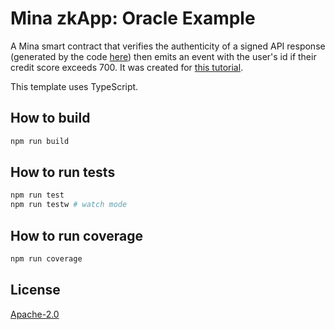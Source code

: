 # Mina zkApp: Oracle Example

A Mina smart contract that verifies the authenticity of a signed API response (generated by the code [here](../oracle/)) then emits an event with the user's id if their credit score exceeds 700. It was created for [this tutorial](https://docs.minaprotocol.com/zkapps/tutorials/oracle).

This template uses TypeScript.

## How to build

```sh
npm run build
```

## How to run tests

```sh
npm run test
npm run testw # watch mode
```

## How to run coverage

```sh
npm run coverage
```

## License

[Apache-2.0](LICENSE)

